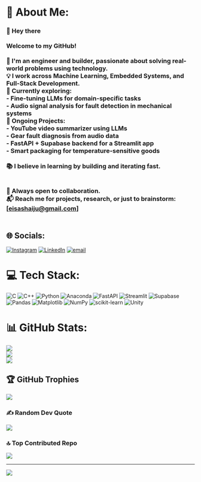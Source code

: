 # 💫 About Me:
### 👋 Hey there<br><br>Welcome to my GitHub!<br><br>🚀 I'm an engineer and builder, passionate about solving real-world problems using technology.  <br>💡 I work across Machine Learning, Embedded Systems, and Full-Stack Development.  <br>🌱 Currently exploring:<br>- Fine-tuning LLMs for domain-specific tasks<br>- Audio signal analysis for fault detection in mechanical systems  <br>🔭 Ongoing Projects:<br>- YouTube video summarizer using LLMs  <br>- Gear fault diagnosis from audio data  <br>- FastAPI + Supabase backend for a Streamlit app  <br>- Smart packaging for temperature-sensitive goods  <br><br>📚 I believe in learning by building and iterating fast.  <br><br><br>🧠 Always open to collaboration.  <br>📬 Reach me for projects, research, or just to brainstorm: [eisashaiju@gmail.com]<br><br>


## 🌐 Socials:
[![Instagram](https://img.shields.io/badge/Instagram-%23E4405F.svg?logo=Instagram&logoColor=white)](https://instagram.com/eisa0.4) [![LinkedIn](https://img.shields.io/badge/LinkedIn-%230077B5.svg?logo=linkedin&logoColor=white)](https://www.linkedin.com/in/eisa-shaiju/) [![email](https://img.shields.io/badge/Email-D14836?logo=gmail&logoColor=white)](mailto:eisashaiju@gmail.com) 

# 💻 Tech Stack:
![C](https://img.shields.io/badge/c-%2300599C.svg?style=for-the-badge&logo=c&logoColor=white) ![C++](https://img.shields.io/badge/c++-%2300599C.svg?style=for-the-badge&logo=c%2B%2B&logoColor=white) ![Python](https://img.shields.io/badge/python-3670A0?style=for-the-badge&logo=python&logoColor=ffdd54) ![Anaconda](https://img.shields.io/badge/Anaconda-%2344A833.svg?style=for-the-badge&logo=anaconda&logoColor=white) ![FastAPI](https://img.shields.io/badge/FastAPI-005571?style=for-the-badge&logo=fastapi) ![Streamlit](https://img.shields.io/badge/Streamlit-%23FE4B4B.svg?style=for-the-badge&logo=streamlit&logoColor=white) ![Supabase](https://img.shields.io/badge/Supabase-3ECF8E?style=for-the-badge&logo=supabase&logoColor=white) ![Pandas](https://img.shields.io/badge/pandas-%23150458.svg?style=for-the-badge&logo=pandas&logoColor=white) ![Matplotlib](https://img.shields.io/badge/Matplotlib-%23ffffff.svg?style=for-the-badge&logo=Matplotlib&logoColor=black) ![NumPy](https://img.shields.io/badge/numpy-%23013243.svg?style=for-the-badge&logo=numpy&logoColor=white) ![scikit-learn](https://img.shields.io/badge/scikit--learn-%23F7931E.svg?style=for-the-badge&logo=scikit-learn&logoColor=white) ![Unity](https://img.shields.io/badge/unity-%23000000.svg?style=for-the-badge&logo=unity&logoColor=white)
# 📊 GitHub Stats:
![](https://github-readme-stats.vercel.app/api?username=EisaShaiju&theme=tokyonight&hide_border=false&include_all_commits=false&count_private=false)<br/>
![](https://nirzak-streak-stats.vercel.app/?user=EisaShaiju&theme=tokyonight&hide_border=false)<br/>
![](https://github-readme-stats.vercel.app/api/top-langs/?username=EisaShaiju&theme=tokyonight&hide_border=false&include_all_commits=false&count_private=false&layout=compact)

## 🏆 GitHub Trophies
![](https://github-profile-trophy.vercel.app/?username=EisaShaiju&theme=radical&no-frame=false&no-bg=true&margin-w=4)

### ✍️ Random Dev Quote
![](https://quotes-github-readme.vercel.app/api?type=horizontal&theme=radical)

### 🔝 Top Contributed Repo
![](https://github-contributor-stats.vercel.app/api?username=EisaShaiju&limit=5&theme=dark&combine_all_yearly_contributions=true)

---
[![](https://visitcount.itsvg.in/api?id=EisaShaiju&icon=0&color=0)](https://visitcount.itsvg.in)

<!-- Proudly created with GPRM ( https://gprm.itsvg.in ) -->
